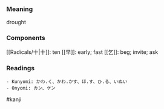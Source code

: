 ### Meaning

drought

### Components

[[Radicals/十|十]]: ten [[早]]: early; fast [[乞]]: beg; invite; ask

### Readings

```
- Kunyomi: かわ.く、かわ.かす、ほ.す、ひ.る、いぬい
- Onyomi: カン、ケン
```

#kanji